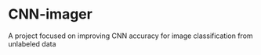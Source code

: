 # CNN-imager
A project focused on improving CNN accuracy for image classification from unlabeled data

